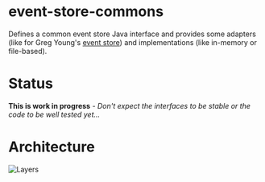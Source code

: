 # event-store-commons
Defines a common event store Java interface and provides some adapters (like for Greg Young's [event store](https://www.geteventstore.com/)) and implementations (like in-memory or file-based).

# Status
**This is work in progress** - *Don't expect the interfaces to be stable or the code to be well tested yet...*

# Architecture
![Layers](https://raw.github.com/fuinorg/event-store-commons/master/doc/event-store-commons.png)
                                      